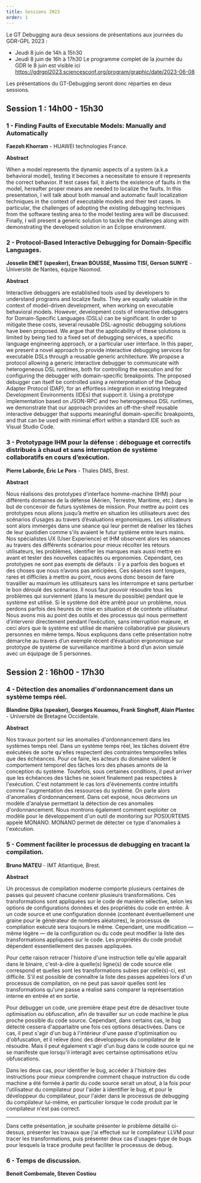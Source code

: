 ```yaml
---
title: Sessions 2023
order: 1
---
```

Le GT Debugging aura deux sessions de présentations aux journées du GDR-GPL 2023 :
- Jeudi 8 juin de 14h à 15h30
- Jeudi 8 juin de 16h à 17h30
Le programme complet de la journée du GDR le 8 juin est visible ici https://gdrgpl2023.sciencesconf.org/program/graphic/date/2023-06-08

Les présentations du GT-Debugging seront donc réparties en deux sessions.

## Session 1 : 14h00 - 15h30

### 1 - Finding Faults of Executable Models: Manually and Automatically

**Faezeh Khorram** - HUAWEI technologies France.

**Abstract**

When a model represents the dynamic aspects of a system (a.k.a behavioral model), testing it becomes a necessitate to ensure it represents the correct behavior. If test cases fail, it alerts the existence of faults in the model, hereafter proper means are needed to localize the faults. In this presentation, I will talk about both manual and automatic fault localization techniques in the context of executable models and their test cases. In particular, the challenges of adopting the existing debugging techniques from the software testing area to the model testing area will be discussed. Finally, I will present a generic solution to tackle the challenges along with demonstrating the developed solution in an Eclipse environment.


### 2 - Protocol-Based Interactive Debugging for Domain-Specific Languages.

**Josselin ENET (speaker), Erwan BOUSSE, Massimo TISI, Gerson SUNYE** - Université de Nantes, équipe Naomod.

**Abstract**

Interactive debuggers are established tools used by developers to understand programs and localize faults.
They are equally valuable in the context of model-driven development, when working on executable behavioral models.
However, development costs of interactive debuggers for Domain-Specific Languages (DSLs) can be significant. In order to mitigate these costs, several reusable DSL-agnostic debugging solutions have been proposed.
We argue that the applicability of these solutions is limited by being tied to a fixed set of debugging services, a specific language engineering approach, or a particular user interface.
In this paper, we present a novel approach to provide interactive debugging services for executable DSLs through a reusable generic architecture.
We propose a protocol allowing a generic interactive debugger to communicate with heterogeneous DSL runtimes, both for controlling the execution and for configuring the debugger with domain-specific breakpoints.
The proposed debugger can itself be controlled using a reinterpretation of the Debug Adapter Protocol (DAP), for an effortless integration in existing Integrated Development Environments (IDEs) that support it.
Using a prototype implementation based on JSON-RPC and two heterogeneous DSL runtimes, we demonstrate that our approach provides an off-the-shelf reusable interactive debugger that supports meaningful domain-specific breakpoints, and that can be used with minimal effort within a standard IDE such as Visual Studio Code.


### 3 - Prototypage IHM pour la défense : déboguage et correctifs distribués à chaud et sans interruption de système collaboratifs en cours d’exécution.

**Pierre Laborde, Éric Le Pors** - Thales DMS, Brest.

**Abstract** 

Nous réalisons des prototypes d’interface homme-machine (IHM) pour différents domaines de la défense (Aérien, Terrestre, Maritime, etc.) dans le but de concevoir de futurs systèmes de mission. Pour mettre au point ces prototypes nous allons jusqu’à mettre en situation les utilisateurs avec des scénarios d’usages au travers d’évaluations ergonomiques. Les utilisateurs sont alors immergés dans une séance qui leur permet de réaliser les tâches de leur quotidien comme s'ils avaient le futur système entre leurs mains. Nos spécialistes UX (User Experience) et IHM observent alors les séances au travers des différents scénarios pour mieux récolter les retours utilisateurs, les problèmes, identifier les manques mais aussi mettre en avant et tester des nouvelles capacités ou ergonomies. Cependant, ces prototypes ne sont pas exempts de défauts : il y a parfois des bogues et des choses que nous n’avons pas anticipées. Ces séances sont longues, rares et difficiles à mettre au point, nous avons donc besoin de faire travailler au maximum les utilisateurs sans les interrompre et sans perturber le bon déroulé des scénarios. Il nous faut pouvoir résoudre tous les problèmes qui surviennent (dans la mesure du possible) pendant que le système est utilisé. Si le système doit être arrêté pour un problème, nous perdons parfois des heures de mise en situation et de contexte utilisateur. Nous avons mis au point des outils et des processus qui nous permettent d’intervenir directement pendant l’exécution, sans interruption majeure, et ceci alors que le système est utilisé de manière collaborative par plusieurs personnes en même temps. Nous expliquons dans cette présentation notre démarche au travers d’un exemple récent d’évaluation ergonomique sur prototype de système de surveillance maritime à bord d’un avion simulé avec un équipage de 5 personnes.

## Session 2 : 16h00 - 17h30

### 4 - Détection des anomalies d'ordonnancement dans un système temps réel.

**Blandine Djika (speaker), Georges Kouamou, Frank Singhoff, Alain Plantec** - Université de Bretagne Occidentale.

**Abstract**

Nos travaux portent sur les anomalies d'ordonnancement dans les systèmes temps réel. Dans un système temps réel, les tâches doivent être exécutées de sorte qu'elles respectent des contraintes temporelles telles que des échéances. Pour ce faire, les acteurs du domaine valident le comportement temporel des tâches lors des phases amonts de la conception du système. Toutefois, sous certaines conditions, il peut arriver que les échéances des tâches ne soient finalement pas respectées à l'exécution. C'est notamment le cas lors d'évènements contre intuitifs comme l'augmentation des ressources du système. On parle alors d'anomalies d'ordonnancement. Dans cet exposé, nous décrivons un modèle d'analyse permettant  la détection de ces anomalies d'ordonnancement. Nous montrons également comment exploiter ce modèle pour le développement d'un outil de monitoring sur POSIX/RTEMS appelé MONANO. MONANO permet de détecter ce type d'anomalies à l'exécution.

### 5 - Comment faciliter le processus de debugging en tracant la compilation.

**Bruno MATEU** - IMT Atlantique, Brest.

**Abstract**

Un processus de compilation moderne comporte plusieurs centaines de passes qui
peuvent chacune contenir plusieurs transformations. Ces transformations sont
appliquées sur le code de manière sélective, selon les options de configurations
données et des propriétés du code en entrée. À un code source et une
configuration donnée (contenant éventuellement une graine pour le générateur de
nombres aléatoires), le processus de compilation exécuté sera toujours le même.
Cependant, une modification — même légère — de la configuration ou du code peut
modifier la liste des transformations appliquées sur le code. Les
propriétés du code produit dépendent essentiellement des passes appliquées.

Pour cette raison retracer l'histoire d'une instruction telle qu'elle apparaît
dans le binaire, c'est-à-dire à quelle(s) ligne(s) de code source elle
correspond et quelles sont les transformations subies par celle(s)-ci, est
difficile. S'il est possible de connaître la liste des passes appelées lors d'un
processus de compilation, on ne peut pas savoir quelles sont les transformations
qu'une passe a réalisé sans comparer la représentation interne en entrée et
en sortie.


Pour débugger un code, une première étape peut être de désactiver toute optimisation
ou obfuscation, afin de travailler sur un code machine le plus proche possible du
code source. Cependant, dans certains cas, le bug détecté cessera d'appartaitre une
fois ces options désactivées. Dans ce cas, il peut s'agir d'un bug à l'intérieur d'une
passe d'optimisation ou d'obfuscation, et il relève donc des développeurs du compilateur
de le résoudre. Mais il peut également s'agir d'un bug dans le code source qui ne se
manifeste que lorsqu'il interagit avec certainse optimisations et/ou obfuscations.

Dans les deux cas, pour identifier le bug, accéder à l'histoire des instructions
pour mieux comprendre comment chaque instruction du code machine a été formée à partir
du code source serait un atout, à la fois pour l'utilisateur du compilateur pour l'aider
à identifier le bug, et pour le développeur du compilateur, pour l'aider dans le processus
de debugging du compilateur lui-même, en particulier lorsque le code produit par le compilateur
n'est pas correct.

---

Dans cette présentation, je souhaite présenter le problème détaillé ci-dessus, présenter
les travaux que j'ai effectué sur le compilateur LLVM pour tracer les transformations,
puis présenter deux cas d'usages-type de bugs pour lesquels la trace produite peut faciliter
le processus de debug.

### 6 - Temps de discussion.

**Benoit Combemale, Steven Costiou**
